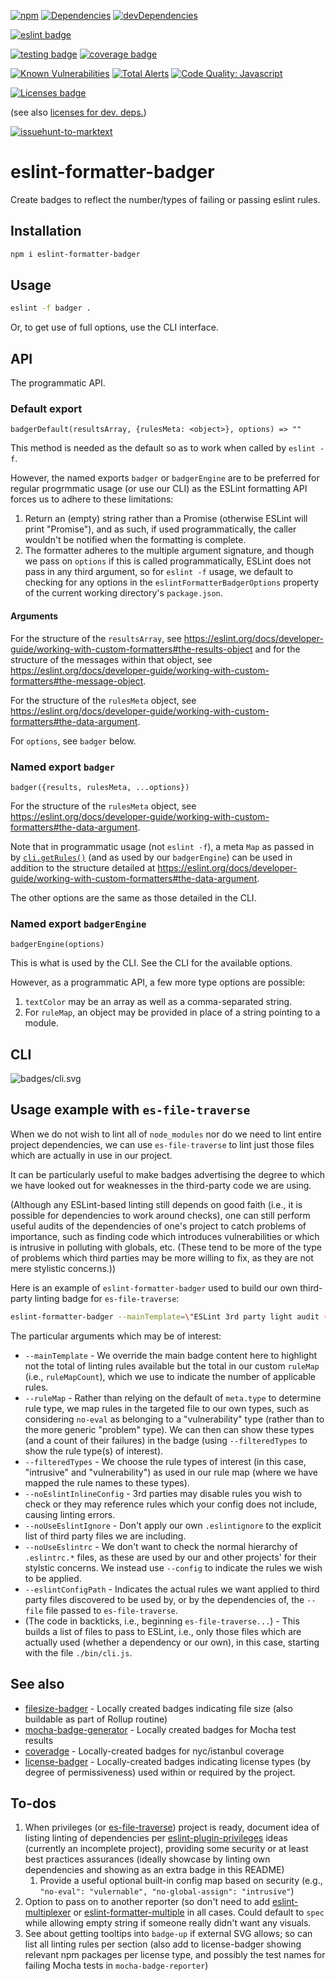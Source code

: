 [![npm](https://img.shields.io/npm/v/eslint-formatter-badger.svg)](https://www.npmjs.com/package/eslint-formatter-badger)
[![Dependencies](https://img.shields.io/david/brettz9/eslint-formatter-badger.svg)](https://david-dm.org/brettz9/eslint-formatter-badger)
[![devDependencies](https://img.shields.io/david/dev/brettz9/eslint-formatter-badger.svg)](https://david-dm.org/brettz9/eslint-formatter-badger?type=dev)

[![eslint badge](https://raw.githubusercontent.com/brettz9/eslint-formatter-badger/master/badges/eslint-badge.svg?sanitize=true)](badges/eslint-badge.svg)

<!--[![Actions Status](https://github.com/brettz9/eslint-formatter-badger/workflows/Node%20CI/badge.svg)](https://github.com/brettz9/eslint-formatter-badger/actions)-->
[![testing badge](https://raw.githubusercontent.com/brettz9/eslint-formatter-badger/master/badges/tests-badge.svg?sanitize=true)](badges/tests-badge.svg)
[![coverage badge](https://raw.githubusercontent.com/brettz9/eslint-formatter-badger/master/badges/coverage-badge.svg?sanitize=true)](badges/coverage-badge.svg)
<!--
[![Actions Status](https://github.com/brettz9/eslint-formatter-badger/workflows/Coverage/badge.svg)](https://github.com/brettz9/eslint-formatter-badger/actions)
-->

[![Known Vulnerabilities](https://snyk.io/test/github/brettz9/eslint-formatter-badger/badge.svg)](https://snyk.io/test/github/brettz9/eslint-formatter-badger)
[![Total Alerts](https://img.shields.io/lgtm/alerts/g/brettz9/eslint-formatter-badger.svg?logo=lgtm&logoWidth=18)](https://lgtm.com/projects/g/brettz9/eslint-formatter-badger/alerts)
[![Code Quality: Javascript](https://img.shields.io/lgtm/grade/javascript/g/brettz9/eslint-formatter-badger.svg?logo=lgtm&logoWidth=18)](https://lgtm.com/projects/g/brettz9/eslint-formatter-badger/context:javascript)

<!--[![License](https://img.shields.io/npm/l/eslint-formatter-badger.svg)](LICENSE-MIT.txt)-->
[![Licenses badge](https://raw.githubusercontent.com/brettz9/eslint-formatter-badger/master/badges/licenses-badge.svg?sanitize=true)](badges/licenses-badge.svg)

(see also [licenses for dev. deps.](https://raw.githubusercontent.com/brettz9/eslint-formatter-badger/master/badges/licenses-badge-dev.svg?sanitize=true))

[![issuehunt-to-marktext](https://issuehunt.io/static/embed/issuehunt-button-v1.svg)](https://issuehunt.io/r/brettz9/eslint-formatter-badger)

# eslint-formatter-badger

Create badges to reflect the number/types of failing or passing eslint rules.

## Installation

```sh
npm i eslint-formatter-badger
```

## Usage

```sh
eslint -f badger .
```

Or, to get use of full options, use the CLI interface.

## API

The programmatic API.

### Default export

`badgerDefault(resultsArray, {rulesMeta: <object>}, options) => ""`

This method is needed as the default so as to work when called by `eslint -f`.

However, the named exports `badger` or `badgerEngine` are to be
preferred for regular progrmmatic usage (or use our CLI) as the
ESLint formatting API forces us to adhere to these limitations:

1. Return an (empty) string rather than a Promise (otherwise ESLint
    will print "Promise"), and as such, if used programmatically, the
    caller wouldn't be notified when the formatting is complete.
1. The formatter adheres to the multiple argument signature, and
    though we pass on `options` if this is called programmatically,
    ESLint does not pass in any third argument, so for `eslint -f`
    usage, we default to checking for any options in the
    `eslintFormatterBadgerOptions` property of the current working
    directory's `package.json`.

#### Arguments

For the structure of the `resultsArray`, see <https://eslint.org/docs/developer-guide/working-with-custom-formatters#the-results-object>
and for the structure of the messages within that object, see <https://eslint.org/docs/developer-guide/working-with-custom-formatters#the-message-object>.

For the structure of the `rulesMeta` object, see <https://eslint.org/docs/developer-guide/working-with-custom-formatters#the-data-argument>.

For `options`, see `badger` below.

### Named export `badger`

`badger({results, rulesMeta, ...options})`

For the structure of the `rulesMeta` object, see <https://eslint.org/docs/developer-guide/working-with-custom-formatters#the-data-argument>.

Note that in programmatic usage (not `eslint -f`), a meta `Map` as passed
in by [`cli.getRules()`](https://eslint.org/docs/developer-guide/nodejs-api#cliengine-getrules)
(and as used by our `badgerEngine`) can be used in addition to the
structure detailed at <https://eslint.org/docs/developer-guide/working-with-custom-formatters#the-data-argument>.

The other options are the same as those detailed in the CLI.

### Named export `badgerEngine`

`badgerEngine(options)`

This is what is used by the CLI. See the CLI for the available options.

However, as a programmatic API, a few more type options are possible:

1. `textColor` may be an array as well as a comma-separated string.
1. For `ruleMap`, an object may be provided in place of a string
    pointing to a module.

## CLI

![badges/cli.svg](./badges/cli.svg)

## Usage example with `es-file-traverse`

When we do not wish to lint all of `node_modules` nor do we need to lint
entire project dependencies, we can use `es-file-traverse` to lint just
those files which are actually in use in our project.

It can be particularly useful to make badges advertising the degree
to which we have looked out for weaknesses in the third-party code we
are using.

(Although any ESLint-based linting still depends on good faith (i.e., it is
possible for dependencies to work around checks), one can still perform
useful audits of the dependencies of one's project to catch problems of
importance, such as finding code which introduces vulnerabilities or
which is intrusive in polluting with globals, etc. (These tend to be more
of the type of problems which third parties may be more willing to fix,
as they are not mere stylistic concerns.))

Here is an example of `eslint-formatter-badger` used to build our own
third-party linting badge for `es-file-traverse`:

```sh
eslint-formatter-badger --mainTemplate=\"ESLint 3rd party light audit (\\${ruleMapCount} rules)\" --filteredTypes intrusive,vulnerability --ruleMap .eslintRuleTypeMap.json --outputPath badges/eslint-3rdparty.svg --noEslintInlineConfig --noUseEslintIgnore --noUseEslintrc --eslintConfigPath .eslintrc-3rdparty.js `es-file-traverse --file ./bin/cli.js --node --cjs`
```

The particular arguments which may be of interest:

- `--mainTemplate` - We override the main badge content here to highlight not
    the total of linting rules available but the total in our custom `ruleMap`
    (i.e., `ruleMapCount`), which we use to indicate the number of applicable
    rules.
- `--ruleMap` - Rather than relying on the default of `meta.type` to
    determine rule type, we map rules in the targeted file to our own types,
    such as considering `no-eval` as belonging to a "vulnerability" type
    (rather than to the more generic "problem" type). We can then can show
    these types (and a count of their failures) in the badge (using
    `--filteredTypes` to show the rule type(s) of interest).
- `--filteredTypes` - We choose the rule types of interest (in this case,
    "intrusive" and "vulnerability") as used in our rule map (where we
    have mapped the rule names to these types).
- `--noEslintInlineConfig` - 3rd parties may disable rules you wish to check
    or they may reference rules which your config does not include,
    causing linting errors.
- `--noUseEslintIgnore` - Don't apply our own `.eslintignore` to the explicit
    list of third party files we are including.
- `--noUseEslintrc` - We don't want to check the normal hierarchy of `.eslintrc.*`
    files, as these are used by our and other projects' for their stylstic
    concerns. We instead use `--config` to indicate the rules we wish to
    be applied.
- `--eslintConfigPath` - Indicates the actual rules we want applied to third party
    files discovered to be used by, or by the dependencies of, the `--file`
    file passed to `es-file-traverse`.
- (The code in backticks, i.e., beginning `es-file-traverse...`) - This
    builds a list of files to pass to ESLint, i.e., only those files which
    are actually used (whether a dependency or our own), in this case,
    starting with the file `./bin/cli.js`.

## See also

- [filesize-badger](https://github.com/brettz9/filesize-badger) - Locally created
    badges indicating file size (also buildable as part of Rollup routine)
- [mocha-badge-generator](https://github.com/ianpogi5/mocha-badge-generator) - Locally
    created badges for Mocha test results
- [coveradge](https://github.com/brettz9/coveradge) - Locally-created badges
    for nyc/istanbul coverage
- [license-badger](https://github.com/brettz9/license-badger) - Locally-created
    badges indicating license types (by degree of permissiveness) used
    within or required by the project.

## To-dos

1. When privileges (or [es-file-traverse](https://github.com/brettz9/es-file-traverse))
    project is ready, document idea of listing linting of dependencies per
    [eslint-plugin-privileges](https://github.com/brettz9/eslint-plugin-privileges)
    ideas (currently an incomplete project), providing some security
    or at least best practices assurances (ideally showcase by linting own
    dependencies and showing as an extra badge in this README)
    1. Provide a useful optional built-in config map based on security
        (e.g., `"no-eval": "vulernable", "no-global-assign": "intrusive"`)
1. Option to pass on to another reporter (so don't need to add
    [eslint-multiplexer](https://github.com/pimlie/eslint-multiplexer)
    or [eslint-formatter-multiple](https://github.com/halkeye/eslint-formatter-multiple)
    in all cases. Could default to `spec` while allowing empty string
    if someone really didn't want any visuals.
1. See about getting tooltips into `badge-up` if external SVG allows; so can
    list all linting rules per section (also add to license-badger showing
    relevant npm packages per license type, and possibly the test names for
    failing Mocha tests in `mocha-badge-reporter`)

